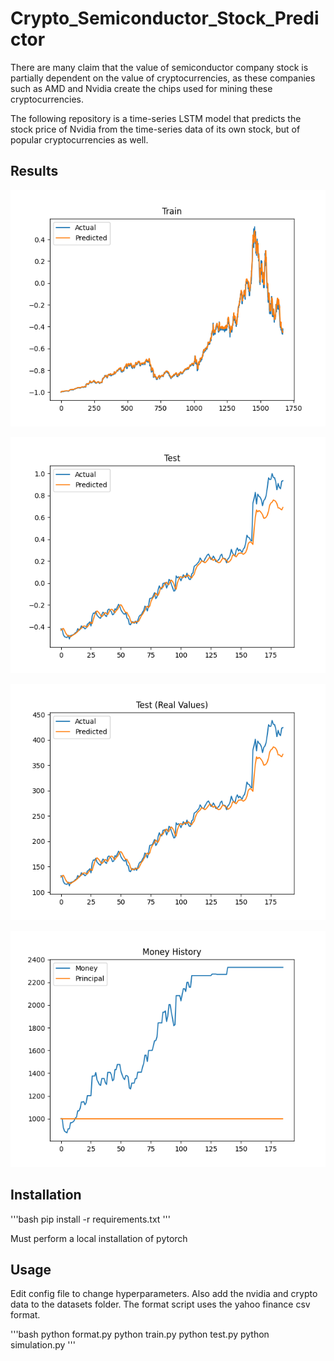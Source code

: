 # Crypto_Semiconductor_Stock_Predictor

There are many claim that the value of semiconductor company stock is partially dependent on the value of cryptocurrencies, as these companies such as AMD and Nvidia create the chips used for mining these cryptocurrencies.  

The following repository is a time-series LSTM model that predicts the stock price of Nvidia from the time-series data of its own stock, but of popular cryptocurrencies as well.

## Results

![Train-results](https://github.com/azkung/Crypto_Semiconductor_Stock_Predictor/blob/main/results/train_scaled.png)

![Test-results](https://github.com/azkung/Crypto_Semiconductor_Stock_Predictor/blob/main/results/test_scaled.png)

![Predictions](https://github.com/azkung/Crypto_Semiconductor_Stock_Predictor/blob/main/results/test_unscaled.png)

![Simulation](https://github.com/azkung/Crypto_Semiconductor_Stock_Predictor/blob/main/results/simulation.png)

## Installation

'''bash
pip install -r requirements.txt
'''

Must perform a local installation of pytorch

## Usage

Edit config file to change hyperparameters. Also add the nvidia and crypto data to the datasets folder. The format script uses the yahoo finance csv format.

'''bash
python format.py
python train.py
python test.py
python simulation.py
'''
